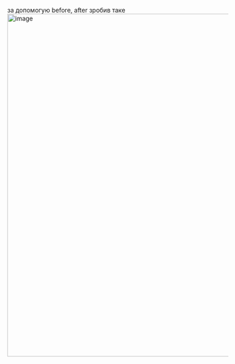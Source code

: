 за допомогую before, after зробив таке
<img width="782" alt="image" src="https://github.com/user-attachments/assets/bb53f5a2-92c5-4209-ba2f-4412ab3a2761" />
